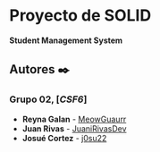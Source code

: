 # Proyecto de SOLID
**Student Management System**
## Autores ✒️
### Grupo 02, [_CSF6_]
* **Reyna Galan** - [MeowGuaurr](https://github.com/MeowGuaurr)
* **Juan Rivas** - [JuaniRivasDev](https://github.com/juanirivasdev)
* **Josué Cortez** - [j0su22](https://github.com/j0su22)